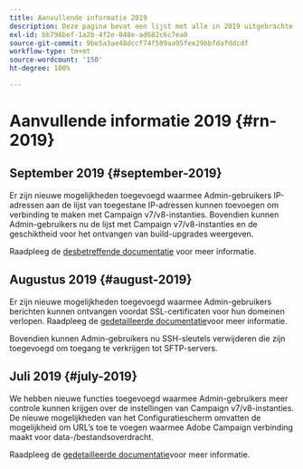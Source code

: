 ```yaml
---
title: Aanvullende informatie 2019
description: Deze pagina bevat een lijst met alle in 2019 uitgebrachte releases van het Configuratiescherm.
exl-id: bb796bef-1a2b-4f2e-848e-ad682c6c7ea0
source-git-commit: 9be5a3ae48dccf74f509aa95fee29bbfdafddcdf
workflow-type: tm+mt
source-wordcount: '150'
ht-degree: 100%

---
```


# Aanvullende informatie 2019 {#rn-2019}

## September 2019 {#september-2019}

Er zijn nieuwe mogelijkheden toegevoegd waarmee Admin-gebruikers IP-adressen aan de lijst van toegestane IP-adressen kunnen toevoegen om verbinding te maken met Campaign v7/v8-instanties.
Bovendien kunnen Admin-gebruikers nu de lijst met Campaign v7/v8-instanties en de geschiktheid voor het ontvangen van build-upgrades weergeven.

Raadpleeg de [desbetreffende documentatie](../instances-settings/using/ip-allow-listing-instance-access.md) voor meer informatie.

## Augustus 2019 {#august-2019}

Er zijn nieuwe mogelijkheden toegevoegd waarmee Admin-gebruikers berichten kunnen ontvangen voordat SSL-certificaten voor hun domeinen verlopen. Raadpleeg de [gedetailleerde documentatie](../subdomains-certificates/using/monitoring-ssl-certificates.md)voor meer informatie.

Bovendien kunnen Admin-gebruikers nu SSH-sleutels verwijderen die zijn toegevoegd om toegang te verkrijgen tot SFTP-servers.

## Juli 2019 {#july-2019}

We hebben nieuwe functies toegevoegd waarmee Admin-gebruikers meer controle kunnen krijgen over de instellingen van Campaign v7/v8-instanties. De nieuwe mogelijkheden van het Configuratiescherm omvatten de mogelijkheid om URL’s toe te voegen waarmee Adobe Campaign verbinding maakt voor data-/bestandsoverdracht.

Raadpleeg de [gedetailleerde documentatie](../instances-settings/using/url-permissions.md)voor meer informatie.
